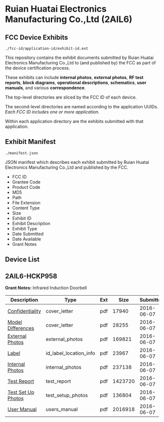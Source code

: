 # Ruian Huatai Electronics Manufacturing Co.,Ltd (2AIL6)
## FCC Device Exhibits

```
./fcc-id/application-id/exhibit-id.ext
```

This repository contains the exhibit documents submitted by Ruian Huatai Electronics Manufacturing Co.,Ltd to (and published by) the FCC as part of the device certification process.

These exhibits can include **internal photos**, **external photos**, **RF test reports**, **block diagrams**, **operational descriptions**, **schematics**, **user manuals**, and various **correspondence**.

The top-level directories are sliced by the FCC ID of each device.

The second-level directories are named according to the application UUIDs. *Each FCC ID includes one or more application.*

Within each application directory are the exhibits submitted with that application. 

## Exhibit Manifest

```
./manifest.json
```

JSON manifest which describes each exhibit submitted by Ruian Huatai Electronics Manufacturing Co.,Ltd and published by the FCC.

- FCC ID
- Grantee Code
- Product Code
- MD5
- Path
- File Extension
- Content Type
- Size
- Exhibit ID
- Exhibit Description
- Exhibit Type
- Date Submitted
- Date Available
- Grant Notes

## Device List
## 2AIL6-HCKP958
**Grant Notes:** Infrared Induction Doorbell

| Description | Type | Ext | Size | Submitted | Available |
| ----------- | ---- | --- | ---- | --------- | --------- |
| [Confidentiality](2AIL6-HCKP958/5cd69133e1b81ef1e75aa60ef4befdae/3020495.pdf) | cover_letter | pdf | 17940 | 2016-06-07 | 2016-06-08 |
| [Model Differences](2AIL6-HCKP958/5cd69133e1b81ef1e75aa60ef4befdae/3020496.pdf) | cover_letter | pdf | 28255 | 2016-06-07 | 2016-06-08 |
| [External Photos](2AIL6-HCKP958/5cd69133e1b81ef1e75aa60ef4befdae/3020497.pdf) | external_photos | pdf | 169821 | 2016-06-07 | 2016-06-08 |
| [Label](2AIL6-HCKP958/5cd69133e1b81ef1e75aa60ef4befdae/3020499.pdf) | id_label_location_info | pdf | 23967 | 2016-06-07 | 2016-06-08 |
| [Internal Photos](2AIL6-HCKP958/5cd69133e1b81ef1e75aa60ef4befdae/3020498.pdf) | internal_photos | pdf | 237138 | 2016-06-07 | 2016-06-08 |
| [Test Report](2AIL6-HCKP958/5cd69133e1b81ef1e75aa60ef4befdae/3020504.pdf) | test_report | pdf | 1423720 | 2016-06-07 | 2016-06-08 |
| [Test Set Up Photos](2AIL6-HCKP958/5cd69133e1b81ef1e75aa60ef4befdae/3020503.pdf) | test_setup_photos | pdf | 136804 | 2016-06-07 | 2016-06-08 |
| [User Manual](2AIL6-HCKP958/5cd69133e1b81ef1e75aa60ef4befdae/3020505.pdf) | users_manual | pdf | 2016918 | 2016-06-07 | 2016-06-08 |
